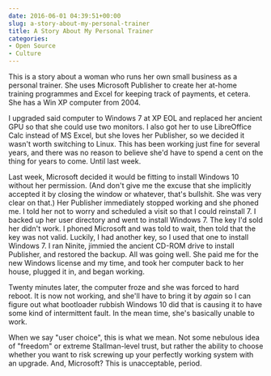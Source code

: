```yaml
---
date: 2016-06-01 04:39:51+00:00
slug: a-story-about-my-personal-trainer
title: A Story About My Personal Trainer
categories:
- Open Source
- Culture
---
```


This is a story about a woman who runs her own small business as a personal trainer. She uses Microsoft Publisher to create her at-home training programmes and Excel for keeping track of payments, et cetera. She has a Win XP computer from 2004.

I upgraded said computer to Windows 7 at XP EOL and replaced her ancient GPU so that she could use two monitors. I also got her to use LibreOffice Calc instead of MS Excel, but she loves her Publisher, so we decided it wasn't worth switching to Linux. This has been working just fine for several years, and there was no reason to believe she'd have to spend a cent on the thing for years to come. Until last week.

Last week, Microsoft decided it would be fitting to install Windows 10 without her permission. (And don't give me the excuse that she implicitly accepted it by closing the window or whatever, that's bullshit. She was very clear on that.) Her Publisher immediately stopped working and she phoned me. I told her not to worry and scheduled a visit so that I could reinstall 7. I backed up her user directory and went to install Windows 7. The key I'd sold her didn't work. I phoned Microsoft and was told to wait, then told that the key was not valid. Luckily, I had another key, so I used that one to install Windows 7. I ran Ninite, jimmied the ancient CD-ROM drive to install Publisher, and restored the backup. All was going well. She paid me for the new Windows license and my time, and took her computer back to her house, plugged it in, and began working.

Twenty minutes later, the computer froze and she was forced to hard reboot. It is now not working, and she'll have to bring it by _again_ so I can figure out what bootloader rubbish Windows 10 did that is causing it to have some kind of intermittent fault. In the mean time, she's basically unable to work.

When we say "user choice", this is what we mean. Not some nebulous idea of "freedom" or extreme Stallman-level trust, but rather the ability to choose whether you want to risk screwing up your perfectly working system with an upgrade. And, Microsoft? This is unacceptable, period.

